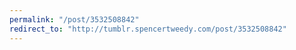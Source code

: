 ```yaml
---
permalink: "/post/3532508842"
redirect_to: "http://tumblr.spencertweedy.com/post/3532508842"
---
```

